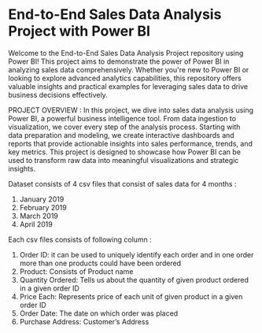 # End-to-End Sales Data Analysis Project with Power BI

Welcome to the End-to-End Sales Data Analysis Project repository using Power BI! This project aims to demonstrate the power of Power BI in analyzing sales data comprehensively. Whether you're new to Power BI or looking to explore advanced analytics capabilities, this repository offers valuable insights and practical examples for leveraging sales data to drive business decisions effectively.

PROJECT OVERVIEW :
In this project, we dive into sales data analysis using Power BI, a powerful business intelligence tool. From data ingestion to visualization, we cover every step of the analysis process. Starting with data preparation and modeling, we create interactive dashboards and reports that provide actionable insights into sales performance, trends, and key metrics. This project is designed to showcase how Power BI can be used to transform raw data into meaningful visualizations and strategic insights.

Dataset consists of 4 csv files that consist of sales data for 4 months :
1)	January 2019
2)	February 2019
3)	March 2019
4)	April 2019

Each csv files consists of following column :
1)	Order ID: it can be used to uniquely identify each order and in one order more than one products could have been ordered
2)	Product: Consists of Product name
3)	Quantity Ordered: Tells us about the quantity of given product ordered in a given order ID
4)	Price Each: Represents price of each unit of given product in a given order ID
5)	Order Date: The date on which order was placed 
6)	Purchase Address: Customer’s Address

